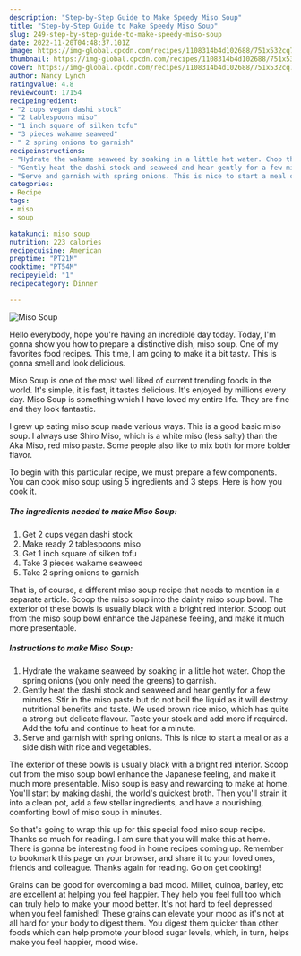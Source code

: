```yaml
---
description: "Step-by-Step Guide to Make Speedy Miso Soup"
title: "Step-by-Step Guide to Make Speedy Miso Soup"
slug: 249-step-by-step-guide-to-make-speedy-miso-soup
date: 2022-11-20T04:48:37.101Z
image: https://img-global.cpcdn.com/recipes/1108314b4d102688/751x532cq70/miso-soup-recipe-main-photo.jpg
thumbnail: https://img-global.cpcdn.com/recipes/1108314b4d102688/751x532cq70/miso-soup-recipe-main-photo.jpg
cover: https://img-global.cpcdn.com/recipes/1108314b4d102688/751x532cq70/miso-soup-recipe-main-photo.jpg
author: Nancy Lynch
ratingvalue: 4.8
reviewcount: 17154
recipeingredient:
- "2 cups vegan dashi stock"
- "2 tablespoons miso"
- "1 inch square of silken tofu"
- "3 pieces wakame seaweed"
- " 2 spring onions to garnish"
recipeinstructions:
- "Hydrate the wakame seaweed by soaking in a little hot water. Chop the spring onions (you only need the greens) to garnish."
- "Gently heat the dashi stock and seaweed and hear gently for a few minutes. Stir in the miso paste but do not boil the liquid as it will destroy nutritional benefits and taste. We used brown rice miso, which has quite a strong but delicate flavour. Taste your stock and add more if required. Add the tofu and continue to heat for a minute."
- "Serve and garnish with spring onions. This is nice to start a meal or as a side dish with rice and vegetables."
categories:
- Recipe
tags:
- miso
- soup

katakunci: miso soup 
nutrition: 223 calories
recipecuisine: American
preptime: "PT21M"
cooktime: "PT54M"
recipeyield: "1"
recipecategory: Dinner

---
```



![Miso Soup](https://img-global.cpcdn.com/recipes/1108314b4d102688/751x532cq70/miso-soup-recipe-main-photo.jpg)

Hello everybody, hope you're having an incredible day today. Today, I'm gonna show you how to prepare a distinctive dish, miso soup. One of my favorites food recipes. This time, I am going to make it a bit tasty. This is gonna smell and look delicious.

Miso Soup is one of the most well liked of current trending foods in the world. It's simple, it is fast, it tastes delicious. It's enjoyed by millions every day. Miso Soup is something which I have loved my entire life. They are fine and they look fantastic.

I grew up eating miso soup made various ways. This is a good basic miso soup. I always use Shiro Miso, which is a white miso (less salty) than the Aka Miso, red miso paste. Some people also like to mix both for more bolder flavor.


To begin with this particular recipe, we must prepare a few components. You can cook miso soup using 5 ingredients and 3 steps. Here is how you cook it.

<!--inarticleads1-->

##### The ingredients needed to make Miso Soup:

1. Get 2 cups vegan dashi stock
1. Make ready 2 tablespoons miso
1. Get 1 inch square of silken tofu
1. Take 3 pieces wakame seaweed
1. Take  2 spring onions to garnish


That is, of course, a different miso soup recipe that needs to mention in a separate article. Scoop the miso soup into the dainty miso soup bowl. The exterior of these bowls is usually black with a bright red interior. Scoop out from the miso soup bowl enhance the Japanese feeling, and make it much more presentable. 

<!--inarticleads2-->

##### Instructions to make Miso Soup:

1. Hydrate the wakame seaweed by soaking in a little hot water. Chop the spring onions (you only need the greens) to garnish.
1. Gently heat the dashi stock and seaweed and hear gently for a few minutes. Stir in the miso paste but do not boil the liquid as it will destroy nutritional benefits and taste. We used brown rice miso, which has quite a strong but delicate flavour. Taste your stock and add more if required. Add the tofu and continue to heat for a minute.
1. Serve and garnish with spring onions. This is nice to start a meal or as a side dish with rice and vegetables.


The exterior of these bowls is usually black with a bright red interior. Scoop out from the miso soup bowl enhance the Japanese feeling, and make it much more presentable. Miso soup is easy and rewarding to make at home. You&#39;ll start by making dashi, the world&#39;s quickest broth. Then you&#39;ll strain it into a clean pot, add a few stellar ingredients, and have a nourishing, comforting bowl of miso soup in minutes. 

So that's going to wrap this up for this special food miso soup recipe. Thanks so much for reading. I am sure that you will make this at home. There is gonna be interesting food in home recipes coming up. Remember to bookmark this page on your browser, and share it to your loved ones, friends and colleague. Thanks again for reading. Go on get cooking!

Grains can be good for overcoming a bad mood. Millet, quinoa, barley, etc are excellent at helping you feel happier. They help you feel full too which can truly help to make your mood better. It's not hard to feel depressed when you feel famished! These grains can elevate your mood as it's not at all hard for your body to digest them. You digest them quicker than other foods which can help promote your blood sugar levels, which, in turn, helps make you feel happier, mood wise.

